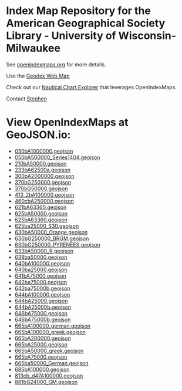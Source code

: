 # Index Map Repository for the American Geographical Society Library - University of Wisconsin-Milwaukee

See [openindexmaps.org](openindexmaps.org) for more details.

Use the [Geodex Web Map](https://uwm.edu/libraries/agsl/agsldata/webapps/geodex/)

Check out our [Nautical Chart Explorer](https://webgis.uwm.edu/agsl/agsl_nautical/) that leverages OpenIndexMaps.

Contact [Stephen](https://github.com/srappel)

# View OpenIndexMaps at GeoJSON.io:

- [050bA1000000.geojson](http://geojson.io/#data=data:text/x-url,https://raw.githubusercontent.com/OpenIndexMaps/edu.uwm/main/050bA1000000.geojson)
- [050bA500000_Series1404.geojson](http://geojson.io/#data=data:text/x-url,https://raw.githubusercontent.com/OpenIndexMaps/edu.uwm/main/050bA500000_Series1404.geojson)
- [210bA50000.geojson](http://geojson.io/#data=data:text/x-url,https://raw.githubusercontent.com/OpenIndexMaps/edu.uwm/main/210bA50000.geojson)
- [233bA62500a.geojson](http://geojson.io/#data=data:text/x-url,https://raw.githubusercontent.com/OpenIndexMaps/edu.uwm/main/233bA62500a.geojson)
- [300bA2000000.geojson](http://geojson.io/#data=data:text/x-url,https://raw.githubusercontent.com/OpenIndexMaps/edu.uwm/main/300bA2000000.geojson)
- [370bG250000.geojson](http://geojson.io/#data=data:text/x-url,https://raw.githubusercontent.com/OpenIndexMaps/edu.uwm/main/370bG250000.geojson)
- [370bG50000.geojson](http://geojson.io/#data=data:text/x-url,https://raw.githubusercontent.com/OpenIndexMaps/edu.uwm/main/370bG50000.geojson)
- [413_2bA100000.geojson](http://geojson.io/#data=data:text/x-url,https://raw.githubusercontent.com/OpenIndexMaps/edu.uwm/main/413_2bA100000.geojson)
- [460cbA250000.geojson](http://geojson.io/#data=data:text/x-url,https://raw.githubusercontent.com/OpenIndexMaps/edu.uwm/main/460cbA250000.geojson)
- [621bA63360.geojson](http://geojson.io/#data=data:text/x-url,https://raw.githubusercontent.com/OpenIndexMaps/edu.uwm/main/621bA63360.geojson)
- [625bA50000.geojson](http://geojson.io/#data=data:text/x-url,https://raw.githubusercontent.com/OpenIndexMaps/edu.uwm/main/625bA50000.geojson)
- [625bA63360.geojson](http://geojson.io/#data=data:text/x-url,https://raw.githubusercontent.com/OpenIndexMaps/edu.uwm/main/625bA63360.geojson)
- [625ba25000_S30.geojson](http://geojson.io/#data=data:text/x-url,https://raw.githubusercontent.com/OpenIndexMaps/edu.uwm/main/625ba25000_S30.geojson)
- [630bA50000_Orange.geojson](http://geojson.io/#data=data:text/x-url,https://raw.githubusercontent.com/OpenIndexMaps/edu.uwm/main/630bA50000_Orange.geojson)
- [630bG250000_BRGM.geojson](http://geojson.io/#data=data:text/x-url,https://raw.githubusercontent.com/OpenIndexMaps/edu.uwm/main/630bG250000_BRGM.geojson)
- [630bG250000_PYRENEES.geojson](http://geojson.io/#data=data:text/x-url,https://raw.githubusercontent.com/OpenIndexMaps/edu.uwm/main/630bG250000_PYRENEES.geojson)
- [633bA50000_R.geojson](http://geojson.io/#data=data:text/x-url,https://raw.githubusercontent.com/OpenIndexMaps/edu.uwm/main/633bA50000_R.geojson)
- [638ba50000.geojson](http://geojson.io/#data=data:text/x-url,https://raw.githubusercontent.com/OpenIndexMaps/edu.uwm/main/638ba50000.geojson)
- [640bA100000.geojson](http://geojson.io/#data=data:text/x-url,https://raw.githubusercontent.com/OpenIndexMaps/edu.uwm/main/640bA100000.geojson)
- [640ba25000.geojson](http://geojson.io/#data=data:text/x-url,https://raw.githubusercontent.com/OpenIndexMaps/edu.uwm/main/640ba25000.geojson)
- [641bA75000.geojson](http://geojson.io/#data=data:text/x-url,https://raw.githubusercontent.com/OpenIndexMaps/edu.uwm/main/641bA75000.geojson)
- [642ba75000.geojson](http://geojson.io/#data=data:text/x-url,https://raw.githubusercontent.com/OpenIndexMaps/edu.uwm/main/642ba75000.geojson)
- [642ba75000b.geojson](http://geojson.io/#data=data:text/x-url,https://raw.githubusercontent.com/OpenIndexMaps/edu.uwm/main/642ba75000b.geojson)
- [644bA100000.geojson](http://geojson.io/#data=data:text/x-url,https://raw.githubusercontent.com/OpenIndexMaps/edu.uwm/main/644bA100000.geojson)
- [644bA25000.geojson](http://geojson.io/#data=data:text/x-url,https://raw.githubusercontent.com/OpenIndexMaps/edu.uwm/main/644bA25000.geojson)
- [644bA25000b.geojson](http://geojson.io/#data=data:text/x-url,https://raw.githubusercontent.com/OpenIndexMaps/edu.uwm/main/644bA25000b.geojson)
- [646bA75000.geojson](http://geojson.io/#data=data:text/x-url,https://raw.githubusercontent.com/OpenIndexMaps/edu.uwm/main/646bA75000.geojson)
- [646bA75000b.geojson](http://geojson.io/#data=data:text/x-url,https://raw.githubusercontent.com/OpenIndexMaps/edu.uwm/main/646bA75000b.geojson)
- [665bA100000_german.geojson](http://geojson.io/#data=data:text/x-url,https://raw.githubusercontent.com/OpenIndexMaps/edu.uwm/main/665bA100000_german.geojson)
- [665bA100000_greek.geojson](http://geojson.io/#data=data:text/x-url,https://raw.githubusercontent.com/OpenIndexMaps/edu.uwm/main/665bA100000_greek.geojson)
- [665bA200000.geojson](http://geojson.io/#data=data:text/x-url,https://raw.githubusercontent.com/OpenIndexMaps/edu.uwm/main/665bA200000.geojson)
- [665bA25000.geojson](http://geojson.io/#data=data:text/x-url,https://raw.githubusercontent.com/OpenIndexMaps/edu.uwm/main/665bA25000.geojson)
- [665bA50000_greek.geojson](http://geojson.io/#data=data:text/x-url,https://raw.githubusercontent.com/OpenIndexMaps/edu.uwm/main/665bA50000_greek.geojson)
- [665bA75000.geojson](http://geojson.io/#data=data:text/x-url,https://raw.githubusercontent.com/OpenIndexMaps/edu.uwm/main/665bA75000.geojson)
- [665ba50000_German.geojson](http://geojson.io/#data=data:text/x-url,https://raw.githubusercontent.com/OpenIndexMaps/edu.uwm/main/665ba50000_German.geojson)
- [685bA100000.geojson](http://geojson.io/#data=data:text/x-url,https://raw.githubusercontent.com/OpenIndexMaps/edu.uwm/main/685bA100000.geojson)
- [813cb_d47A100000.geojson](http://geojson.io/#data=data:text/x-url,https://raw.githubusercontent.com/OpenIndexMaps/edu.uwm/main/813cb_d47A100000.geojson)
- [881bG24000_GM.geojson](http://geojson.io/#data=data:text/x-url,https://raw.githubusercontent.com/OpenIndexMaps/edu.uwm/main/881bG24000_GM.geojson)
